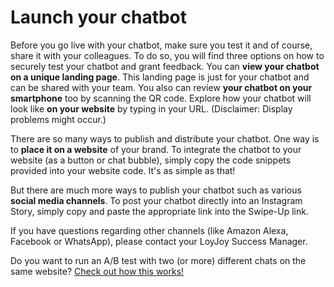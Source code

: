 # Launch your chatbot

Before you go live with your chatbot, make sure you test it and of course, share it with your colleagues. To do so, you will find three options on how to securely test your chatbot and grant feedback. You can **view your chatbot on a unique landing page**. This landing page is just for your chatbot and can be shared with your team. You also can review **your chatbot on your smartphone** too by scanning the QR code. Explore how your chatbot will look like **on your website** by typing in your URL. (Disclaimer: Display problems might occur.) 

There are so many ways to publish and distribute your chatbot. One way is to **place it on a website** of your brand. To integrate the chatbot to your website (as a button or chat bubble), simply copy the code snippets provided into your website code. It's as simple as that!

But there are much more ways to publish your chatbot such as various **social media channels**. 
To post your chatbot directly into an Instagram Story, simply copy and paste the appropriate link into the Swipe-Up link.

If you have questions regarding other channels (like Amazon Alexa, Facebook or WhatsApp), please contact your LoyJoy Success Manager.

Do you want to run an A/B test with two (or more) different chats on the same website? [Check out how this works!](https://github.com/loyjoy/welcome/blob/master/documentation/DYNAMIC_LANDING_PAGE.md)
